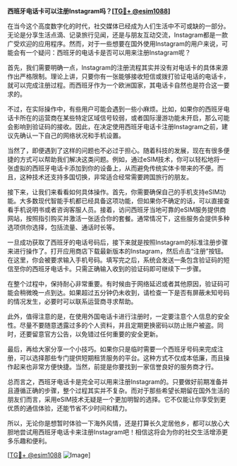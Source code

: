 **西班牙电话卡可以注册Instagram吗？[[TG💪+ @esim1088](https://t.me/s/esim1088)]**

在当今这个高度数字化的时代，社交媒体已经成为人们生活中不可或缺的一部分。无论是分享生活点滴、记录旅行见闻，还是与朋友互动交流，Instagram都是一款广受欢迎的应用程序。然而，对于一些想要在国外使用Instagram的用户来说，可能会有一个疑问：西班牙的电话卡是否可以用来注册Instagram呢？

首先，我们需要明确一点，Instagram的注册流程其实并没有对电话卡的具体来源作出严格限制。理论上讲，只要你有一张能够接收短信或拨打验证电话的电话卡，就可以完成注册过程。而西班牙作为一个欧洲国家，其电话卡自然也是符合这一要求的。

不过，在实际操作中，有些用户可能会遇到一些小麻烦。比如，如果你的西班牙电话卡所在的运营商在某些特定区域信号较弱，或者国际漫游功能未开启，那么可能会影响到验证码的接收。因此，在决定使用西班牙电话卡注册Instagram之前，建议先确认一下自己的网络状况和手机设置。

当然了，即便遇到了这样的问题也不必过于担心。随着科技的发展，现在有很多便捷的方式可以帮助我们解决这类问题。例如，通过eSIM技术，你可以轻松地将一张虚拟的西班牙电话卡添加到你的设备上，从而避免传统实体卡带来的不便。而且，这种技术还支持多国切换，非常适合经常需要跨国旅行的朋友。

接下来，让我们来看看如何具体操作。首先，你需要确保自己的手机支持eSIM功能。大多数现代智能手机都已经具备这项功能，但如果你不确定的话，可以直接查看手机说明书或者咨询客服人员。接着，访问西班牙当地可靠的eSIM服务提供商网站，按照指引购买并激活一张适合你的套餐。通常情况下，这些服务会提供多种选项供你选择，包括流量、通话时长等。

一旦成功获取了西班牙的电话号码后，接下来就是按照Instagram的标准注册步骤来进行操作了。打开应用商店下载最新版本的Instagram，然后点击“注册”按钮。在这里，你会被要求输入手机号码。填写完之后，系统会发送一条包含验证码的短信至你的西班牙电话卡。只需正确输入收到的验证码即可继续下一步骤。

在整个过程中，保持耐心非常重要。有时候由于网络延迟或者其他原因，验证码可能会稍微晚一点到达。如果超过五分钟仍未收到，请检查一下是否有屏蔽未知号码的情况发生，必要时可以联系运营商寻求帮助。

此外，值得注意的是，在使用外国电话卡进行注册时，一定要注意个人信息的安全性。尽量不要随意透露过多的个人资料，并且定期更换密码以防止账户被盗。同时，还要留意官方公告，以免错过任何重要的安全更新。

最后，再给大家分享一个小技巧。如果你只是临时需要一个西班牙号码来完成注册，可以选择那些专门提供短期租赁服务的平台。这种方式不仅成本低廉，而且操作起来也非常方便快捷。当然，前提是你要找到一家信誉良好的服务商才行。

总而言之，西班牙电话卡是完全可以用来注册Instagram的。只要做好前期准备并且遵循正确的步骤，整个过程其实并不复杂。而对于那些希望长期留在国外生活的朋友们而言，采用eSIM技术无疑是一个更加明智的选择。它不仅能让你享受到更优质的通信体验，还能节省不少时间和精力。

所以，无论你是想暂时体验一下海外风情，还是打算长久定居他乡，都可以放心大胆地尝试用西班牙电话卡来注册Instagram吧！相信这将会为你的社交生活增添更多乐趣和便利。

[[TG💪+ @esim1088](https://t.me/s/esim1088) ![Image](https://i.postimg.cc/4NQfJmqS/Snipaste-2025-05-13-00-14-12.png)]